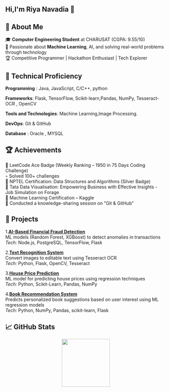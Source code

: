 ## Hi,I'm Riya Navadia 👋
💫 About Me
--
🎓 **Computer Engineering Student** at CHARUSAT (CGPA: 9.55/10)  
🤖 Passionate about **Machine Learning**, AI, and solving real-world problems through technology  
🏆 Competitive Programmer | Hackathon Enthusiast | Tech Explorer

🧠 Technical Proficiency
--
**Programming** : Java, JavaScript, C/C++, python

**Frameworks**: Flask, TensorFlow, Scikit-learn,Pandas, NumPy, Tesseract-OCR , OpenCV

**Tools and Technologies**: Machine Learning,Image Processing.

**DevOps**: Git & GitHub

**Database** : Oracle , MYSQL

🏆 Achievements
--
🏅 LeetCode Ace Badge (Weekly Ranking – 1950 in 75 Days Coding Challenge)  
     ◦ Solved 100+ challenges  
🏅 NPTEL Certification: Data Structures and Algorithms (Silver Badge)  
🏅 Tata Data Visualisation: Empowering Business with Effective Insights - Job Simulation on Forage  
🏅 Machine Learning Certification – Kaggle  
🏅 Conducted a knowledge-sharing session on "Git & GitHub"

🚀 Projects
--
1.[**AI-Based Financial Fraud Detection**](https://github.com/Riyaa3050/Nirma-Hackathon)  
  ML models (Random Forest, XGBoost) to detect anomalies in transactions  
  _Tech:_ Node.js, PostgreSQL, TensorFlow, Flask  

2.[**Text Recognition System**](https://github.com/Riyaa3050/textrecognition)  
  Convert images to editable text using Tesseract OCR  
  _Tech:_ Python, Flask, OpenCV, Tesseract  

3.[**House Price Prediction**](https://github.com/Riyaa3050/House-Prediction)  
  ML model for predicting house prices using regression techniques  
  _Tech:_ Python, Scikit-Learn, Pandas, NumPy
  
4.[**Book Recommendation System**](https://github.com/Riyaa3050/BookRecommendation)  
  Predicts personalized book suggestions based on user interest using ML regression models  
  _Tech:_ Python, NumPy, Pandas, scikit-learn, Flask

📈 GitHub Stats
--
<p align="center">
     <img src="https://github-readme-stats.vercel.app/api/top-langs/?username=Riyaa3050&layout=compact&theme=radical" height="150"/>
</p>


<!--
**Riyaa3050/Riyaa3050** is a ✨ _special_ ✨ repository because its `README.md` (this file) appears on your GitHub profile.

Here are some ideas to get you started:

- 🔭 I’m currently working on ...
- 🌱 I’m currently learning ...
- 👯 I’m looking to collaborate on ...
- 🤔 I’m looking for help with ...
- 💬 Ask me about ...
- 📫 How to reach me: ...
- 😄 Pronouns: ...
- ⚡ Fun fact: ...
-->
